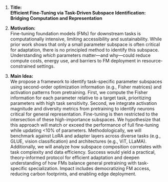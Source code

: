 1. **Title:**  
**Efficient Fine-Tuning via Task-Driven Subspace Identification: Bridging Computation and Representation**  

2. **Motivation:**  
Fine-tuning foundation models (FMs) for downstream tasks is computationally intensive, limiting accessibility and sustainability. While prior work shows that only a small parameter subspace is often critical for adaptation, there is no principled method to identify this subspace. Understanding *which* parameters matter—and why—could reduce compute costs, energy use, and barriers to FM deployment in resource-constrained settings.  

3. **Main Idea:**  
We propose a framework to identify task-specific parameter subspaces using second-order optimization information (e.g., Fisher matrices) and activation patterns from pretraining. First, we compute the Fisher information for each parameter relative to a target task, prioritizing parameters with high task sensitivity. Second, we integrate activation magnitude and diversity metrics from pretraining to identify neurons critical for general representation. Fine-tuning is then restricted to the intersection of these high-importance subspaces. We hypothesize that this approach will match or exceed the performance of full fine-tuning while updating <10% of parameters. Methodologically, we will benchmark against LoRA and adapter layers across diverse tasks (e.g., GLUE, vision classification) and architectures (e.g., ViT, LLaMA). Additionally, we will analyze how subspace composition correlates with task complexity and data efficiency. Success would yield a practical, theory-informed protocol for efficient adaptation and deepen understanding of how FMs balance general pretraining with task-specific specialization. Impact includes democratizing FM access, reducing carbon footprints, and enabling edge deployment.